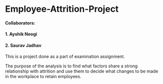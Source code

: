# Employee-Attrition-Project
#### Collaborators:
#### 1. Ayshik Neogi
#### 2. Saurav Jadhav


This is a project done as a part of examination assignment. 

The purpose of the analysis is to find what factors share a strong relationship with attrition and use them to decide what changes to be made in the workplace to retain employees.
